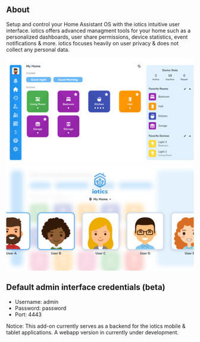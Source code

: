 ## About

Setup and control your Home Assistant OS with the iotics intuitive user interface. iotics offers advanced managment tools for your home such as a personalized dashboards, user share permissions, device statistics, event notifications & more. iotics focuses heavily on user privacy & does not collect any personal data.

![iotics dashboard](https://github.com/iotics-live/iotics-Controller/blob/master/iotics/Images/screenshot-001.png?raw=true)
![iotics dashboard](https://github.com/iotics-live/iotics-Controller/blob/master/iotics/Images/screenshot-002.png?raw=true)
## Default admin interface credentials (beta)
- Username: admin
- Password: password
- Port: 4443

Notice: This add-on currently serves as a backend for the iotics mobile & tablet applications. A webapp version in currently under development.
